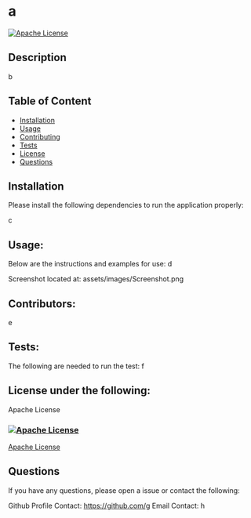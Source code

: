 
# a
[![Apache License](https://img.shields.io/badge/License-Apachi-brightgreen)](https://choosealicense.com/licenses/apache-2.0/)
## Description
b

## Table of Content
- [Installation](#Installation)
- [Usage](#Usage)
- [Contributing](#Contributing)
- [Tests](#Tests)
- [License](#License)
- [Questions](#Questions)

## Installation
Please install the following dependencies to run the application properly:

c

## Usage:
Below are the instructions and examples for use: 
d

Screenshot located at:
assets/images/Screenshot.png

## Contributors:
e

## Tests:
The following are needed to run the test:
f

## License under the following:
 Apache License
 ### [![Apache License](https://img.shields.io/badge/License-Apachi-brightgreen)](https://choosealicense.com/licenses/apache-2.0/)
 [Apache License](https://choosealicense.com/licenses/apache-2.0/)

## Questions
If you have any questions, please open a issue or contact the following:

Github Profile Contact: https://github.com/g
Email Contact: h
